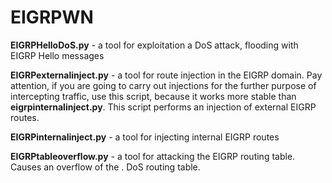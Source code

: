 # EIGRPWN


**EIGRPHelloDoS.py** - a tool for exploitation a DoS attack, flooding with EIGRP Hello messages

**EIGRPexternalinject.py** - a tool for route injection in the EIGRP domain. Pay attention, if you are going to carry out injections for the further purpose of intercepting traffic, use this script, because it works more stable than **eigrpinternalinject.py**. This script performs an injection of external EIGRP routes.

**EIGRPinternalinject.py** - a tool for injecting internal EIGRP routes

**EIGRPtableoverflow.py** - a tool for attacking the EIGRP routing table. Causes an overflow of the . DoS routing table.
